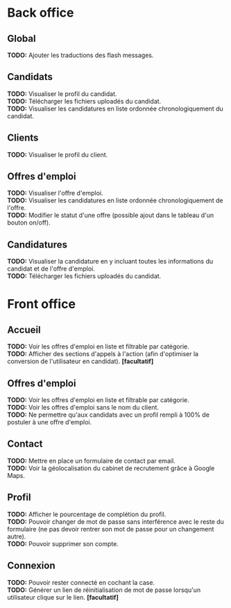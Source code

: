 # Back office

## Global

**TODO:** Ajouter les traductions des flash messages.


## Candidats

**TODO:** Visualiser le profil du candidat.\
**TODO:** Télécharger les fichiers uploadés du candidat.\
**TODO:** Visualiser les candidatures en liste ordonnée chronologiquement du candidat.


## Clients

**TODO:** Visualiser le profil du client.


## Offres d'emploi

**TODO:** Visualiser l'offre d'emploi.\
**TODO:** Visualiser les candidatures en liste ordonnée chronologiquement de l'offre.\
**TODO:** Modifier le statut d'une offre (possible ajout dans le tableau d'un bouton on/off).


## Candidatures

**TODO:** Visualiser la candidature en y incluant toutes les informations du candidat et de l'offre d'emploi.\
**TODO:** Télécharger les fichiers uploadés du candidat.



# Front office

## Accueil

**TODO:** Voir les offres d'emploi en liste et filtrable par catégorie.\
**TODO:** Afficher des sections d'appels à l'action (afin d'optimiser la conversion de l'utilisateur en candidat). **[facultatif]**


## Offres d'emploi

**TODO:** Voir les offres d'emploi en liste et filtrable par catégorie.\
**TODO:** Voir les offres d'emploi sans le nom du client.\
**TODO:** Ne permettre qu'aux candidats avec un profil rempli à 100% de postuler à une offre d'emploi.


## Contact

**TODO:** Mettre en place un formulaire de contact par email.\
**TODO:** Voir la géolocalisation du cabinet de recrutement grâce à Google Maps.


## Profil

**TODO:** Afficher le pourcentage de complétion du profil.\
**TODO:** Pouvoir changer de mot de passe sans interférence avec le reste du formulaire (ne pas devoir rentrer son mot de passe pour un changement autre).\
**TODO:** Pouvoir supprimer son compte.


## Connexion

**TODO:** Pouvoir rester connecté en cochant la case.\
**TODO:** Générer un lien de réinitialisation de mot de passe lorsqu'un utilisateur clique sur le lien. **[facultatif]**
